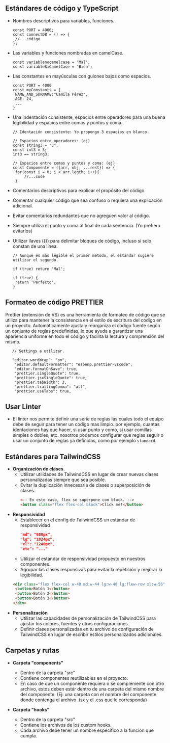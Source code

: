 ## **Estándares de código y TypeScript**

-  Nombres descriptivos para variables, funciones.
   ```tsx
   const PORT = 4000;
   const connectDB = () => {
   	//...código
   };
   ```
-  Las variables y funciones nombradas en camelCase.
   ```tsx
   const variablenocamelcase = 'Mal';
   const variableSiCamelCase = 'Bien';
   ```
-  Las constantes en mayúsculas con guiones bajos como espacios.
   ```tsx
   const PORT = 4000
   const myConstants = {
   	NAME_AND_SURNAME:"Camila Pérez",
   	AGE: 24,
   	...
   }
   ```
-  Una indentación consistente, espacios entre operadores para una buena legibilidad y espacios entre comas y puntos y coma.

   ```tsx
   // Identación consistente: Yo propongo 3 espacios en blanco.

   // Espacios entre operadores: (ej)
   const string3 = "3";
   const int3 = 3;
   int3 == string3;

   // Espacios entre comas y puntos y coma: (ej)
   const Componente = ({arr, obj, ...rest}) => {
   	for(const i = 0; i < arr.legth; i++){
   		//...code
   	}

   ```

-  Comentarios descriptivos para explicar el propósito del código.
-  Comentar cualquier código que sea confuso o requiera una explicación adicional.
-  Evitar comentarios redundantes que no agreguen valor al código.
-  Siempre utiliza el punto y coma al final de cada sentencia. (Yo prefiero evitarlos)
-  Utilizar llaves ({}) para delimitar bloques de código, incluso si solo constan de una línea.

   ```tsx
   // Aunque es más legible el primer método, el estándar sugiere utilizar el segundo.

   if (true) return 'Mal';

   if (true) {
   	return 'Perfecto';
   }
   ```

## **Formateo de código PRETTIER**

Prettier (extensión de VS) es una herramienta de formateo de código que se utiliza para mantener la consistencia en el estilo de escritura del código en un proyecto. Automáticamente ajusta y reorganiza el código fuente según un conjunto de reglas predefinidas, lo que ayuda a garantizar una apariencia uniforme en todo el código y facilita la lectura y comprensión del mismo.

```tsx
   // Settings a utilizar.

   "editor.wordWrap": "on",
	"editor.defaultFormatter": "esbenp.prettier-vscode",
	"editor.formatOnSave": true,
	"prettier.singleQuote": true,
	"prettier.jsxSingleQuote": true,
	"prettier.tabWidth": 3,
	"prettier.trailingComma": "all",
	"prettier.useTabs": true,
```

## Usar Linter

-  El linter nos permite definir una serie de reglas las cuales todo el equipo debe de seguir para tener un código mas limpio.
   por ejemplo, cuantas identaciones hay que hacer, si usar punto y como, si usar comillas simples o dobles, etc.
   nosotros podemos configurar que reglas seguir o usar un conjunto de reglas ya definidas, como por ejemplo `standard`.

## Estándares para TailwindCSS

-  **Organización de clases**.
   -  Utilizar utilidades de TailwindCSS en lugar de crear nuevas clases personalizadas siempre que sea posible.
   -  Evitar la duplicación innecesaria de clases o superposición de clases.
      ```html
      <-- En este caso, flex se superpone con block. -->
      <button class="flex flex-col block">Click me!</button>
      ```
-  **Responsividad**
   -  Establecer en el config de TailwindCSS un estándar de responsividad
      ```json
      "md": "680px",
      "lg": "1024px",
      "xl": "1240px",
      "etc": "..."
      ```
   -  Utilizar el estándar de responsividad propuesto en nuestros componentes.
   -  Agrupar las clases responsivas para evitar la repetición y mejorar la legibilidad.
   ```html
   <div class="flex flex-col w-40 md:w-44 lg:w-48 lg:flew-row xl:w-56">
   	<button>Botón 1</button>
   	<button>Botón 2</button>
   	<button>Botón 3</button>
   </div>
   ```
-  **Personalización**
   -  Utilizar las capacidades de personalización de TailwindCSS para ajustar los colores, fuentes y otras configuraciones.
   -  Definir clases personalizadas en tu archivo de configuración de TailwindCSS en lugar de escribir estilos personalizados adicionales.

## **Carpetas y rutas**

-  **Carpeta "components"**

   -  Dentro de la carpeta "src"
   -  Contiene componentes reutilizables en el proyecto.
   -  En caso de que un componente requiera o se complemente con otro archivo, estos deben estár dentro de una carpeta del mismo nombre del componente. (Ej: una carpeta con el nombre del componente donde contenga el archivo .tsx y el .css que le corresponda)

-  **Carpeta "hooks"**

   -  Dentro de la carpeta "src"
   -  Contiene los archivos de los custom hooks.
   -  Cada archivo debe tener un nombre específico a la función que cumpla.
